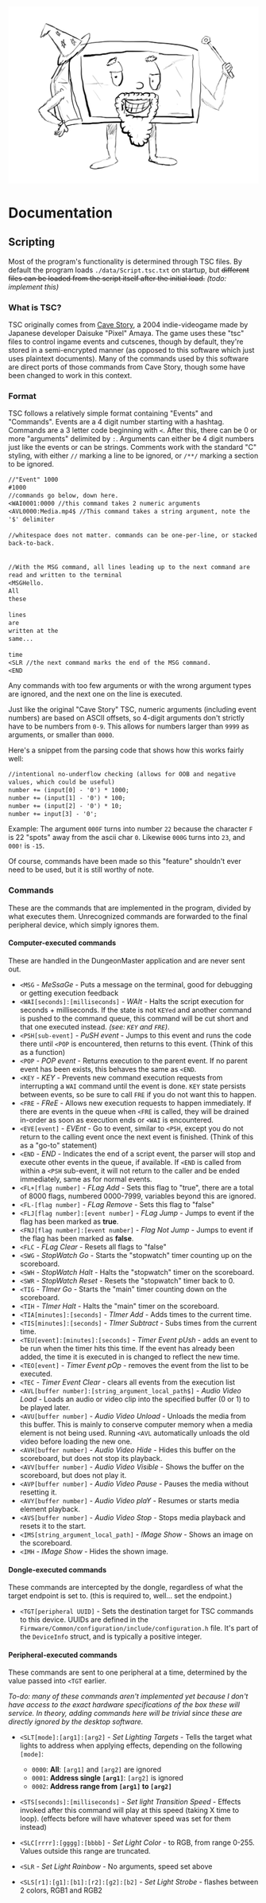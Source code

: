 ![Box Wizard](./BoxWizard.png)

# Documentation


## Scripting

Most of the program's functionality is determined through TSC files. By default the program loads `./data/Script.tsc.txt` on startup, but ~~different files can be loaded from the script itself after the initial load.~~ *(todo: implement this)*

### What is TSC?
TSC originally comes from [Cave Story](https://www.cavestory.org/game-info/about-cave-story.php), a 2004 indie-videogame made by Japanese developer Daisuke "Pixel" Amaya. The game uses these "tsc" files to control ingame events and cutscenes, though by default, they're stored in a semi-encrypted manner (as opposed to this software which just uses plaintext documents). Many of the commands used by this software are direct ports of those commands from Cave Story, though some have been changed to work in this context.

### Format

TSC follows a relatively simple format containing "Events" and "Commands". Events are a 4 digit number starting with a hashtag. Commands are a 3 letter code beginning with `<`. After this, there can be 0 or more "arguments" delimited by `:`. Arguments can either be 4 digit numbers just like the events or can be strings. Comments work with the standard "C" styling, with either `//` marking a line to be ignored, or `/**/` marking a section to be ignored.
```
//"Event" 1000
#1000
//commands go below, down here.
<WAI0001:0000 //this command takes 2 numeric arguments
<AVL0000:Media.mp4$ //This command takes a string argument, note the '$' delimiter

//whitespace does not matter. commands can be one-per-line, or stacked back-to-back.


//With the MSG command, all lines leading up to the next command are read and written to the terminal
<MSGHello.
All
these

lines
are
written at the
same...

time
<SLR //the next command marks the end of the MSG command.
<END
```
Any commands with too few arguments or with the wrong argument types are ignored, and the next one on the line is executed.

Just like the original "Cave Story" TSC, numeric arguments (including event numbers) are based on ASCII offsets, so 4-digit arguments don't strictly have to be numbers from `0-9`. This allows for numbers larger than `9999` as arguments, or smaller than `0000`.

Here's a snippet from the parsing code that shows how this works fairly well:
```
//intentional no-underflow checking (allows for OOB and negative values, which could be useful)
number += (input[0] - '0') * 1000;
number += (input[1] - '0') * 100;
number += (input[2] - '0') * 10;
number += input[3] - '0';
```
Example:
The argument `000F` turns into number `22` because the character `F` is 22 "spots" away from the ascii char `0`. Likewise `000G` turns into `23`, and `000!` is `-15`.

Of course, commands have been made so this "feature" shouldn't ever need to be used, but it is still worthy of note.

### Commands

These are the commands that are implemented in the program, divided by what executes them. Unrecognized commands are forwarded to the final peripheral device, which simply ignores them.

#### Computer-executed commands
These are handled in the DungeonMaster application and are never sent out.

- `<MSG` - *MeSsaGe* - Puts a message on the terminal, good for debugging or getting execution feedback
- `<WAI[seconds]:[milliseconds]` - *WAIt* - Halts the script execution for seconds + milliseconds. If the state is not `KEYed` and another command is pushed to the command queue, this command will be cut short and that one executed instead. *(see: `KEY` and `FRE`)*.
- `<PSH[sub-event]` - *PuSH event* - Jumps to this event and runs the code there until `<POP` is encountered, then returns to this event. (Think of this as a function)
- `<POP` - *POP event* - Returns execution to the parent event. If no parent event has been exists, this behaves the same as `<END`.
- `<KEY` - *KEY* - Prevents new command execution requests from interrupting a `WAI` command until the event is done. `KEY` state persists between events, so be sure to call `FRE` if you do not want this to happen.
- `<FRE` - *FReE* - Allows new execution requests to happen immediately. If there are events in the queue when `<FRE` is called, they will be drained in-order as soon as execution ends or `<WAI` is encountered.
- `<EVE[event]` - *EVEnt* - Go to event, similar to `<PSH`, except you do not return to the calling event once the next event is finished. (Think of this as a "go-to" statement)
- `<END` - *END* - Indicates the end of a script event, the parser will stop and execute other events in the queue, if available. If `<END` is called from within a `<PSH` sub-event, it will not return to the caller and be ended immediately, same as for normal events.
- `<FL+[flag number]` - *FLag Add* - Sets this flag to "true", there are a total of 8000 flags, numbered 0000-7999, variables beyond this are ignored.
- `<FL-[flag number]` - *FLag Remove* - Sets this flag to "false"
- `<FLJ[flag number]:[event number]` - *FLag Jump* - Jumps to event if the flag has been marked as **true**.
- `<FNJ[flag number]:[event number]` - *Flag Not Jump* - Jumps to event if the flag has been marked as **false**.
- `<FLC` - *FLag Clear* - Resets all flags to "false"
- `<SWG` - *StopWatch Go* - Starts the "stopwatch" timer counting up on the scoreboard.
- `<SWH` - *StopWatch Halt* - Halts the "stopwatch" timer on the scoreboard.
- `<SWR` - *StopWatch Reset* - Resets the "stopwatch" timer back to 0.
- `<TIG` - *TImer Go* - Starts the "main" timer counting down on the scoreboard.
- `<TIH` - *TImer Halt* - Halts the "main" timer on the scoreboard.
- `<TIA[minutes]:[seconds]` - *TImer Add* - Adds times to the current time.
- `<TIS[minutes]:[seconds]` - *TImer Subtract* - Subs times from the current time.
- `<TEU[event]:[minutes]:[seconds]` - *Timer Event pUsh* - adds an event to be run when the timer hits this time. If the event has already been added, the time it is executed in is changed to reflect the new time.
- `<TEO[event]` - *Timer Event pOp* - removes the event from the list to be executed.
- `<TEC` - *Timer Event Clear* - clears all events from the execution list
- `<AVL[buffer number]:[string_argument_local_path$]` - *Audio Video Load* - Loads an audio or video clip into the specified buffer (0 or 1) to be played later.
- `<AVU[buffer number]` - *Audio Video Unload* - Unloads the media from this buffer. This is mainly to conserve computer memory when a media element is not being used. Running `<AVL` automatically unloads the old video before loading the new one.
- `<AVH[buffer number]` - *Audio Video Hide* - Hides this buffer on the scoreboard, but does not stop its playback.
- `<AVV[buffer number]` - *Audio Video Visible* - Shows the buffer on the scoreboard, but does not play it.
- `<AVP[buffer number]` - *Audio Video Pause* - Pauses the media without resetting it.
- `<AVY[buffer number]` - *Audio Video plaY* - Resumes or starts media element playback.
- `<AVS[buffer number]` - *Audio Video Stop* - Stops media playback and resets it to the start.
- `<IMS[string_argument_local_path]` - *IMage Show* - Shows an image on the scoreboard.
- `<IMH` - *IMage Show* - Hides the shown image.

#### Dongle-executed commands
These commands are intercepted by the dongle, regardless of what the target endpoint is set to. (this is required to, well... set the endpoint.)

- `<TGT[peripheral UUID]` - Sets the destination target for TSC commands to this device. UUIDs are defined in the `Firmware/Common/configuration/include/configuration.h` file. It's part of the `DeviceInfo` struct, and is typically a positive integer.

#### Peripheral-executed commands
These commands are sent to one peripheral at a time, determined by the value passed into `<TGT` earlier.

*To-do: many of these commands aren't implemented yet because I don't have access to the exact hardware specifications of the box these will service. In theory, adding commands here will be trivial since these are directly ignored by the desktop software.*


- `<SLT[mode]:[arg1]:[arg2]` - *Set Lighting Targets* - Tells the target what lights to address when applying effects, depending on the following `[mode]`:
  - `0000`: **All**: `[arg1]` and `[arg2]` are ignored
  - `0001`: **Address single `[arg1]`**: `[arg2]` is ignored
  - `0002`: **Address range from `[arg1]` to `[arg2]`**

- `<STS[seconds]:[milliseconds]` - *Set light Transition Speed* - Effects invoked after this command will play at this speed (taking X time to loop). (effects before will have whatever speed was set for them instead)
- `<SLC[rrrr]:[gggg]:[bbbb]` - *Set Light Color* - to RGB, from range 0-255. Values outside this range are truncated.
- `<SLR` - *Set Light Rainbow* - No arguments, speed set above
- `<SLS[r1]:[g1]:[b1]:[r2]:[g2]:[b2]` - *Set Light Strobe* - flashes between 2 colors, RGB1 and RGB2



